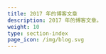 ```yaml
---
title: 2017 年的博客文章
description: 2017 年的博客文章。
weight: 10
type: section-index
page_icon: /img/blog.svg
---
```

